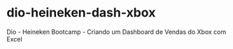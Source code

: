 # dio-heineken-dash-xbox
Dio - Heineken Bootcamp - Criando um Dashboard de Vendas do Xbox com Excel
